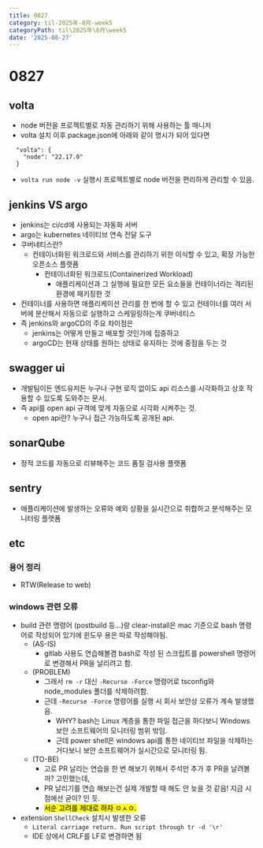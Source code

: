 ```yaml
---
title: 0827
category: til-2025年-8月-week5
categoryPath: til\2025年\8月\week5
date: '2025-08-27'
---
```

# 0827  
## volta  
- node 버전을 프로젝트별로 자동 관리하기 위해 사용하는 툴 매니저  
- volta 설치 이후 package.json에 아래와 같이 명시가 되어 있다면  
```  
  "volta": {  
    "node": "22.17.0"  
  }  
```  
- `volta run node -v` 실행시 프로젝트별로 node 버전을 편리하게 관리할 수 있음.  
## jenkins VS argo  
- jenkins는 ci/cd에 사용되는 자동화 서버  
- argo는 kubernetes 네이티브 연속 전달 도구  
- 쿠버네티스란?  
    - 컨테이너화된 워크로드와 서비스를 관리하기 위한 이식할 수 있고, 확장 가능한 오픈소스 플랫폼  
        - 컨테이너화된 워크로드(Containerized Workload)  
            - 애플리케이션과 그 실행에 필요한 모든 요소들을 컨테이너라는 격리된 환경에 패키징한 것  
- 컨테이너를 사용하면 애플리케이션 관리를 한 번에 할 수 있고 컨테이너를 여러 서버에 분산해서 자동으로 실행하고 스케일링하는게 쿠버네티스  
- 즉 jenkins와 argoCD의 주요 차이점은  
    - jenkins는 어떻게 만들고 배포할 것인가에 집중하고  
    - argoCD는 현재 상태를 원하는 상태로 유지하는 것에 중점을 두는 것  
## swagger ui  
- 개발팀이든 엔드유저든 누구나 구현 로직 없이도 api 리소스를 시각화하고 상호 작용할 수 있도록 도와주는 문서.  
- 즉 api를 open api 규격에 맞게 자동으로 시각화 시켜주는 것.  
    - open api란? 누구나 접근 가능하도록 공개된 api.  
## sonarQube  
- 정적 코드를 자동으로 리뷰해주는 코드 품질 검사용 플랫폼  
## sentry  
- 애플리케이션에 발생하는 오류와 예외 상황을 실시간으로 취합하고 분석해주는 모니터링 플랫폼  
## etc  
### 용어 정리  
- RTW(Release to web)  
### windows 관련 오류  
- build 관련 명령어 (postbuild 등...)랑 clear-install은 mac 기준으로 bash 명령어로 작성되어 있기에 윈도우 용은 따로 작성해야됨.  
	- (AS-IS)   
		- gitlab 사용도 연습해볼겸 bash로 작성 된 스크립트를 powershell 명령어로 변경해서 PR을 날리려고 함.  
	- (PROBLEM)  
		- 그래서 `rm -r` 대신 `-Recurse -Force` 명령어로 tsconfig와 node_modules 폴더를 삭제하려함.  
		- 근데 `-Recurse -Force` 명령어를 실행 시 회사 보안상 오류가 계속 발생했음.  
			- WHY? bash는 Linux 계층을 통한 파일 접근을 하다보니 Windows 보안 소프트웨어의 모니터링 범위 밖임.  
			- 근데 power shell은 windows api를 통한 네이티브 파일을 삭제하는거다보니 보안 소프트웨어가 실시간으로 모니터링 됨.  
	- (TO-BE)  
		- 고로 PR 날리는 연습을 한 번 해보기 위해서 주석만 추가 후 PR을 날려볼까? 고민했는데,  
		- PR 날리기를 연습 해보는건 실제 개발할 때 해도 안 늦을 것 같음! 지금 시점에선 굳이? 인 듯.  
		- <mark>서순 고려를 제대로 하자 ㅇㅅㅇ. </mark>  
- extension `ShellCheck` 설치시 발생한 오류  
    - `Literal carriage return. Run script through tr -d '\r'`  
    - IDE 상에서 CRLF를 LF로 변경하면 됨
